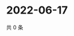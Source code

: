 # 2022-06-17

共 0 条

<!-- BEGIN WEIBO -->
<!-- 最后更新时间 Fri Jun 17 2022 07:00:51 GMT+0800 (China Standard Time) -->

<!-- END WEIBO -->
